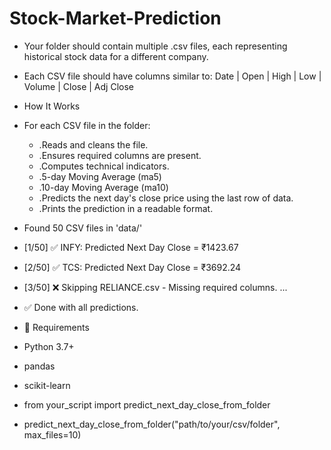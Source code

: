 # Stock-Market-Prediction

* Your folder should contain multiple .csv files, each representing historical stock data for a different company.
* Each CSV file should have columns similar to:   Date | Open | High | Low | Volume | Close | Adj Close

* How It Works
* For each CSV file in the folder:
   * .Reads and cleans the file.
   * .Ensures required columns are present.
   * .Computes technical indicators.
   * .5-day Moving Average (ma5)
   * .10-day Moving Average (ma10)
   * .Predicts the next day's close price using the last row of data.
   * .Prints the prediction in a readable format.



* Found 50 CSV files in 'data/'

* [1/50] ✅ INFY: Predicted Next Day Close = ₹1423.67
* [2/50] ✅ TCS: Predicted Next Day Close = ₹3692.24
* [3/50] ❌ Skipping RELIANCE.csv - Missing required columns.
...
* ✅ Done with all predictions.


* 🐍 Requirements
* Python 3.7+
* pandas
* scikit-learn   


* from your_script import predict_next_day_close_from_folder
* predict_next_day_close_from_folder("path/to/your/csv/folder", max_files=10)


   
